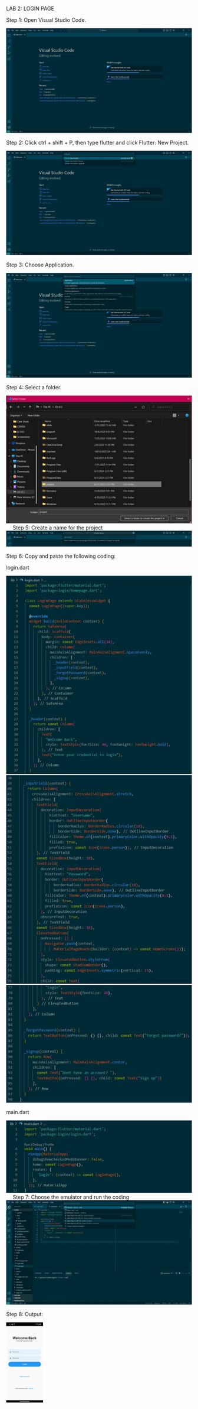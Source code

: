 LAB 2: LOGIN PAGE

Step 1: Open Visual Studio Code. 

<img src="https://github.com/addff/2310-ICT602/blob/22a7639005722fcb45626b077d4efb84ab1ba624/M3CS2666A/Team%206%20-%20Aikani/Lab%20Work%202/Assets/lab2%20-%201.jpg" alt="image" width="auto" height="auto">

Step 2: Click ctrl + shift + P, then type flutter and click Flutter: New Project. 

<img src="https://github.com/addff/2310-ICT602/blob/c777ad9891d5fa2c5839798473a5b62e3075632e/M3CS2666A/Team%206%20-%20Aikani/Lab%20Work%202/Assets/lab2%20-%202.jpg" alt="image" width="auto" height="auto">

Step 3: Choose Application.

<img src="https://github.com/addff/2310-ICT602/blob/c777ad9891d5fa2c5839798473a5b62e3075632e/M3CS2666A/Team%206%20-%20Aikani/Lab%20Work%202/Assets/lab2%20-%203.jpg" alt="image" width="auto" height="auto">

Step 4: Select a folder. 

<img src="https://github.com/addff/2310-ICT602/blob/c777ad9891d5fa2c5839798473a5b62e3075632e/M3CS2666A/Team%206%20-%20Aikani/Lab%20Work%202/Assets/lab2%20-%204.jpg" alt="image" width="auto" height="auto">
 
Step 5: Create a name for the project

<img src="https://github.com/addff/2310-ICT602/blob/c777ad9891d5fa2c5839798473a5b62e3075632e/M3CS2666A/Team%206%20-%20Aikani/Lab%20Work%202/Assets/lab2%20-%205.jpg" alt="image" width="auto" height="auto">

Step 6: Copy and paste the following coding: 

login.dart

<img src="https://github.com/addff/2310-ICT602/blob/c777ad9891d5fa2c5839798473a5b62e3075632e/M3CS2666A/Team%206%20-%20Aikani/Lab%20Work%202/Assets/lab2%20-%206.jpg" alt="image" width="auto" height="auto">

<img src="https://github.com/addff/2310-ICT602/blob/c777ad9891d5fa2c5839798473a5b62e3075632e/M3CS2666A/Team%206%20-%20Aikani/Lab%20Work%202/Assets/lab2%20-%207.jpg" alt="image" width="auto" height="auto">

<img src="https://github.com/addff/2310-ICT602/blob/c777ad9891d5fa2c5839798473a5b62e3075632e/M3CS2666A/Team%206%20-%20Aikani/Lab%20Work%202/Assets/lab2%20-%208.jpg" alt="image" width="auto" height="auto">

main.dart

<img src="https://github.com/addff/2310-ICT602/blob/c777ad9891d5fa2c5839798473a5b62e3075632e/M3CS2666A/Team%206%20-%20Aikani/Lab%20Work%202/Assets/lab2%20-%209.jpg" alt="image" width="auto" height="auto">
 
Step 7: Choose the emulator and run the coding

<img src="https://github.com/addff/2310-ICT602/blob/261f972f07abd1244fdd5e5f4b446d1df99ba2c9/M3CS2666A/Team%206%20-%20Aikani/Lab%20Work%202/Assets/lab2%20-%2010.jpg" alt="image" width="auto" height="auto">

Step 8: Output: 

<img src="https://github.com/addff/2310-ICT602/blob/fd113ea833129c5c2a657e6df58e85210c3cdfd2/M3CS2666A/Team%206%20-%20Aikani/Lab%20Work%202/Assets/login%20page.png" alt="image" width="100" height="auto">

